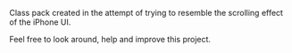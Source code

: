 Class pack created in the attempt of trying to resemble the scrolling effect of the iPhone UI.

Feel free to look around, help and improve this project.
